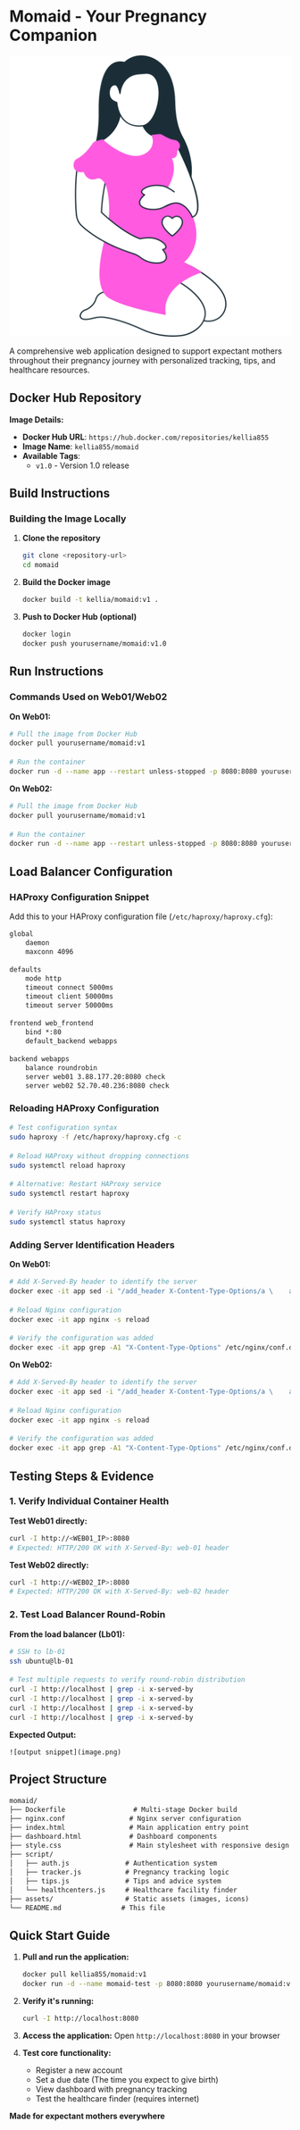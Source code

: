 # Momaid - Your Pregnancy Companion

![Momaid Logo](assets/app-icon.png)

A comprehensive web application designed to support expectant mothers throughout their pregnancy journey with personalized tracking, tips, and healthcare resources.

##  Docker Hub Repository

**Image Details:**
- **Docker Hub URL**: `https://hub.docker.com/repositories/kellia855`
- **Image Name**: `kellia855/momaid`
- **Available Tags**: 
  - `v1.0` - Version 1.0 release

##  Build Instructions

### Building the Image Locally

1. **Clone the repository**
   ```bash
   git clone <repository-url>
   cd momaid
   ```

2. **Build the Docker image**
   ```bash
   docker build -t kellia/momaid:v1 .
   ```

3. **Push to Docker Hub (optional)**
   ```bash
   docker login
   docker push yourusername/momaid:v1.0
   ```

##  Run Instructions

### Commands Used on Web01/Web02

**On Web01:**
```bash
# Pull the image from Docker Hub
docker pull yourusername/momaid:v1

# Run the container
docker run -d --name app --restart unless-stopped -p 8080:8080 yourusername/momaid:v1
```

**On Web02:**
```bash
# Pull the image from Docker Hub
docker pull yourusername/momaid:v1

# Run the container
docker run -d --name app --restart unless-stopped -p 8080:8080 yourusername/momaid:v1
```


##  Load Balancer Configuration

### HAProxy Configuration Snippet

Add this to your HAProxy configuration file (`/etc/haproxy/haproxy.cfg`):

```
global
    daemon
    maxconn 4096

defaults
    mode http
    timeout connect 5000ms
    timeout client 50000ms
    timeout server 50000ms

frontend web_frontend
    bind *:80
    default_backend webapps

backend webapps
    balance roundrobin
    server web01 3.88.177.20:8080 check
    server web02 52.70.40.236:8080 check
```

### Reloading HAProxy Configuration

```bash
# Test configuration syntax
sudo haproxy -f /etc/haproxy/haproxy.cfg -c

# Reload HAProxy without dropping connections
sudo systemctl reload haproxy

# Alternative: Restart HAProxy service
sudo systemctl restart haproxy

# Verify HAProxy status
sudo systemctl status haproxy
```

### Adding Server Identification Headers

**On Web01:**
```bash
# Add X-Served-By header to identify the server
docker exec -it app sed -i "/add_header X-Content-Type-Options/a \    add_header X-Served-By \"web-01\" always;" /etc/nginx/conf.d/nginx.conf

# Reload Nginx configuration
docker exec -it app nginx -s reload

# Verify the configuration was added
docker exec -it app grep -A1 "X-Content-Type-Options" /etc/nginx/conf.d/nginx.conf
```

**On Web02:**
```bash
# Add X-Served-By header to identify the server
docker exec -it app sed -i "/add_header X-Content-Type-Options/a \    add_header X-Served-By \"web-02\" always;" /etc/nginx/conf.d/nginx.conf

# Reload Nginx configuration
docker exec -it app nginx -s reload

# Verify the configuration was added
docker exec -it app grep -A1 "X-Content-Type-Options" /etc/nginx/conf.d/nginx.conf
```

##  Testing Steps & Evidence

### 1. Verify Individual Container Health

**Test Web01 directly:**
```bash
curl -I http://<WEB01_IP>:8080
# Expected: HTTP/200 OK with X-Served-By: web-01 header
```

**Test Web02 directly:**
```bash
curl -I http://<WEB02_IP>:8080
# Expected: HTTP/200 OK with X-Served-By: web-02 header
```

### 2. Test Load Balancer Round-Robin

**From the load balancer (Lb01):**
```bash
# SSH to lb-01
ssh ubuntu@lb-01

# Test multiple requests to verify round-robin distribution
curl -I http://localhost | grep -i x-served-by
curl -I http://localhost | grep -i x-served-by
curl -I http://localhost | grep -i x-served-by
curl -I http://localhost | grep -i x-served-by
```

**Expected Output:**
```
![output snippet](image.png)
```



## Project Structure

```
momaid/
├── Dockerfile                 # Multi-stage Docker build
├── nginx.conf                # Nginx server configuration
├── index.html                # Main application entry point
├── dashboard.html            # Dashboard components
├── style.css                 # Main stylesheet with responsive design
├── script/
│   ├── auth.js              # Authentication system
│   ├── tracker.js           # Pregnancy tracking logic
│   ├── tips.js              # Tips and advice system
│   └── healthcenters.js     # Healthcare facility finder
├── assets/                  # Static assets (images, icons)
└── README.md               # This file
```

##  Quick Start Guide

1. **Pull and run the application:**
   ```bash
   docker pull kellia855/momaid:v1
   docker run -d --name momaid-test -p 8080:8080 yourusername/momaid:v1
   ```

2. **Verify it's running:**
   ```bash
   curl -I http://localhost:8080
   ```

3. **Access the application:**
   Open `http://localhost:8080` in your browser

4. **Test core functionality:**
   - Register a new account
   - Set a due date (The time you expect to give birth)
   - View dashboard with pregnancy tracking
   - Test the healthcare finder (requires internet)

**Made for expectant mothers everywhere** 